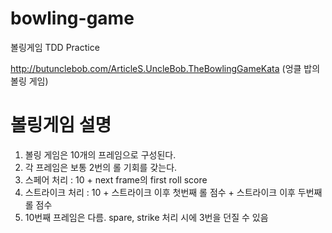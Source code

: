 bowling-game
=============

볼링게임 TDD Practice

http://butunclebob.com/ArticleS.UncleBob.TheBowlingGameKata
(엉클 밥의 볼링 게임)


볼링게임 설명
=============

1. 볼링 게임은 10개의 프레임으로 구성된다.
2. 각 프레임은 보통 2번의 롤 기회를 갖는다.
3. 스페어 처리 : 10 + next frame의 first roll score
4. 스트라이크 처리 : 10 + 스트라이크 이후 첫번째 롤 점수 + 스트라이크 이후 두번째 롤 점수
5. 10번째 프레임은 다름. spare, strike 처리 시에 3번을 던질 수 있음
